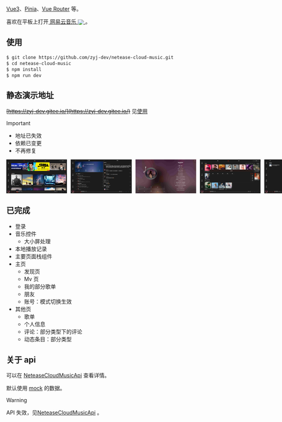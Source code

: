 [Vue3](https://cn.vuejs.org/)、[Pinia](https://pinia.web3doc.top/)、[Vue Router](https://router.vuejs.org/zh/) 等。

喜欢在平板上打开<a href="https://music.163.com/" title="网易云音乐官网">
网易云音乐
<img src="public/netease-cloud-music.svg" style="display:inline-block; height: 1em;vertical-align:middle;" />
</a>。

## 使用

```shell
$ git clone https://github.com/zyj-dev/netease-cloud-music.git
$ cd netease-cloud-music
$ npm install
$ npm run dev
```

## 静态演示地址

~~[https://zyj-dev.gitee.io/](https://zyj-dev.gitee.io/)~~
见[使用](#使用)

> [!IMPORTANT]
> 
> - 地址已失效
> - 依赖已变更
> - 不再修复


<div style="display: flex; gap: 2%;">
    <img src="/docs/images/01.jpg" alt="" width="32%" />
    <img src="/docs/images/02.jpg" alt="" width="32%" />
    <img src="/docs/images/03.jpg" alt="" width="32%" />
    <img src="/docs/images/04.jpg" alt="" width="32%" />
    <img src="/docs/images/05.jpg" alt="" width="32%" />
    <img src="/docs/images/06.jpg" alt="" width="32%" />
  <div style="display: flex; gap: 2%;">
    <img src="/docs/images/07.jpg" alt="" width="24%" />
    <img src="/docs/images/08.jpg" alt="" width="24%" />
  </div>
</div>

## 已完成

- 登录
- 音乐控件
  - 大小屏处理
- 本地播放记录
- 主要页面栈组件
- 主页
  - 发现页
  - Mv 页
  - 我的部分歌单
  - 朋友
  - 账号：模式切换生效
- 其他页
  - 歌单
  - 个人信息
  - 评论：部分类型下的评论
  - 动态条目：部分类型

## 关于 api

可以在 [NeteaseCloudMusicApi](https://github.com/Binaryify/NeteaseCloudMusicApi) 查看详情。

默认使用 [mock](http://mockjs.com/) 的数据。

> [!WARNING]
> API 失效，见[NeteaseCloudMusicApi](https://github.com/Binaryify/NeteaseCloudMusicApi) 。
